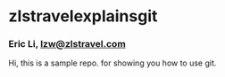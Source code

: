 # zlstravelexplainsgit
### Eric Li, lzw@zlstravel.com
Hi, this is a sample repo. for showing you how to use git.
